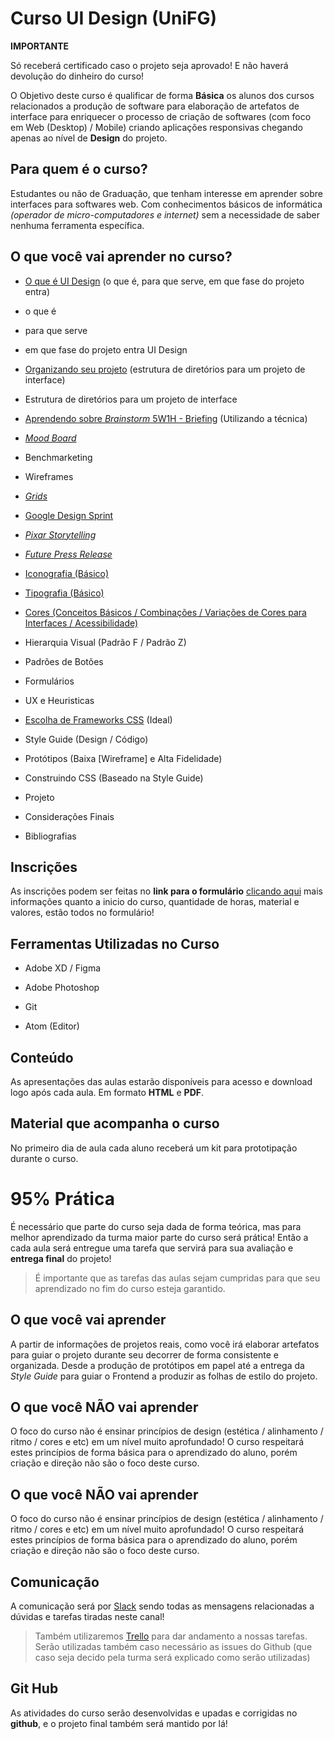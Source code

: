 # Curso UI Design (UniFG)

**IMPORTANTE**

Só receberá certificado caso o projeto seja aprovado! E não haverá devolução do dinheiro do curso!

O Objetivo deste curso é qualificar de forma **Básica** os alunos dos cursos relacionados a produção de software para elaboração de artefatos de interface para enriquecer o processo de criação de softwares (com foco em Web (Desktop) / Mobile) criando aplicações responsivas chegando apenas ao nível de **Design** do projeto.
  

## Para quem é o curso?

  

Estudantes ou não de Graduação, que tenham interesse em aprender sobre interfaces para softwares web. Com conhecimentos básicos de informática *(operador de micro-computadores e internet)* sem a necessidade de saber nenhuma ferramenta específica.

  

## O que você vai aprender no curso?

  

- [O que é UI Design]() (o que é, para que serve, em que fase do projeto entra)
- o que é
- para que serve
- em que fase do projeto entra UI Design

- [Organizando seu projeto]() (estrutura de diretórios para um projeto de interface)
- Estrutura de diretórios para um projeto de interface

- [Aprendendo sobre *Brainstorm* 5W1H - Briefing]() (Utilizando a técnica)

- [*Mood Board*]()
- Benchmarketing
- Wireframes

- [*Grids*]()

- [Google Design Sprint]()

- [*Pixar Storytelling*]()

- [*Future Press Release*]()

- [Iconografia (Básico)]()

- [Tipografia (Básico)]()

- [Cores (Conceitos Básicos / Combinações / Variações de Cores para Interfaces / Acessibilidade)]()
- Hierarquia Visual (Padrão F / Padrão Z)
- Padrões de Botões
- Formulários
- UX e Heuristicas

- [Escolha de Frameworks CSS]() (Ideal)
- Style Guide (Design / Código)
- Protótipos (Baixa [Wireframe] e Alta Fidelidade)
- Construindo CSS (Baseado na Style Guide)
- Projeto
- Considerações Finais
- Bibliografias


## Inscrições

  

As inscrições podem ser feitas no **link para o formulário** [clicando aqui](http://bit.ly/cursoUI)  mais informações quanto a inicio do curso, quantidade de horas, material e valores, estão todos no formulário!

  

## Ferramentas Utilizadas no Curso

- Adobe XD / Figma

- Adobe Photoshop

- Git

- Atom (Editor)

  

## Conteúdo

As apresentações das aulas estarão disponíveis para acesso e download logo após cada aula. Em formato **HTML** e **PDF**.


## Material que acompanha o curso

  
No primeiro dia de aula cada aluno receberá um kit para prototipação durante o curso.
  

# 95% Prática
  

É necessário que parte do curso seja dada de forma teórica, mas para melhor aprendizado da turma maior parte do curso será prática! Então a cada aula será entregue uma tarefa que servirá para sua avaliação e **entrega final** do projeto!

  
> É importante que as tarefas das aulas sejam cumpridas para que seu aprendizado no fim do curso esteja garantido.


## O que você vai aprender
  

A partir de informações de projetos reais, como você irá elaborar artefatos para guiar o projeto durante seu decorrer de forma consistente e organizada. Desde a produção de protótipos em papel até a entrega da *Style Guide* para guiar o Frontend a produzir as folhas de estilo do projeto.


## O que você NÃO vai aprender 

O foco do curso não é ensinar princípios de design (estética / alinhamento / ritmo / cores e etc) em um nível muito aprofundado! O curso respeitará estes princípios de forma básica para o aprendizado do aluno, porém criação e direção não são o foco deste curso.

## O que você NÃO vai aprender 

O foco do curso não é ensinar princípios de design (estética / alinhamento / ritmo / cores e etc) em um nível muito aprofundado! O curso respeitará estes princípios de forma básica para o aprendizado do aluno, porém criação e direção não são o foco deste curso.

## Comunicação

A comunicação será por [Slack](https://uidesignunifg.slack.com/messages/CD8DNUHF1/team/UD6KU7KEU/) sendo todas as mensagens relacionadas a dúvidas e tarefas tiradas neste canal!
> Também utilizaremos [Trello](http://trello.com) para dar andamento a nossas tarefas.
> Serão utilizadas também caso necessário as issues do Github (que caso seja decido pela turma será explicado como serão utilizadas)
  

## Git Hub

  As atividades do curso serão desenvolvidas e upadas e corrigidas no **github**, e o projeto final também será mantido por lá!
